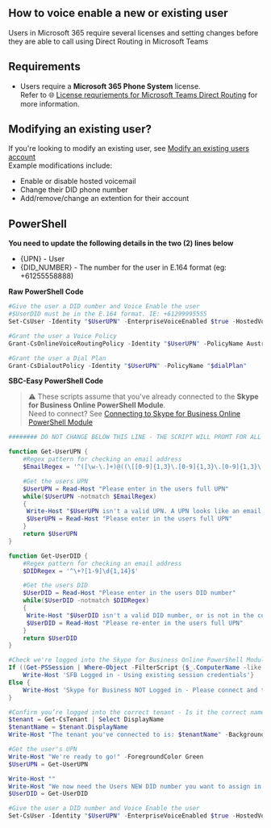 ## How to voice enable a new or existing user
Users in Microsoft 365 require several licenses and setting changes before they are able to call using Direct Routing in Microsoft Teams

## Requirements
- Users require a **Microsoft 365 Phone System** license.\
Refer to 🌐 [License requriements for Microsoft Teams Direct Routing](License-Requirements.md#license-requirements-for-microsoft-teams-direct-routing) for more information.

## Modifying an existing user?
If you're looking to modify an existing user, see [Modify an existing users account](modify-exsiting-user-account.md)\
Example modifications include:
- Enable or disable hosted voicemail
- Change their DID phone number
- Add/remove/change an extention for their account

## PowerShell
**You need to update the following details in the two (2) lines below**
- {UPN} - User 
- {DID_NUMBER} - The number for the user in E.164 format (eg: +61255558888)

<i class="fas fa-terminal"></i> **Raw PowerShell Code**

````PowerShell
#Give the user a DID number and Voice Enable the user 
#$UserDID must be in the E.164 format. IE: +61299995555
Set-CsUser -Identity "$UserUPN" -EnterpriseVoiceEnabled $true -HostedVoiceMail $true -OnPremLineURI tel:$UserDID

#Grant the user a Voice Policy 
Grant-CsOnlineVoiceRoutingPolicy -Identity "$UserUPN" -PolicyName Australia 

#Grant the user a Dial Plan
Grant-CsDialoutPolicy -Identity "$UserUPN" -PolicyName "$dialPlan"
````

<i class="fas fa-keyboard"></i> **SBC-Easy PowerShell Code**
> ⚠ These scripts assume that you've already connected to the **Skype for Business Online PowerShell Module**.\
Need to connect? See [Connecting to Skype for Business Online PowerShell Module](connecting-to-sfbo-ps-module.md)

```powershell
######## DO NOT CHANGE BELOW THIS LINE - THE SCRIPT WILL PROMT FOR ALL VARIABLES ########

function Get-UserUPN {
    #Regex pattern for checking an email address
    $EmailRegex = '^([\w-\.]+)@((\[[0-9]{1,3}\.[0-9]{1,3}\.[0-9]{1,3}\.)|(([\w-]+\.)+))([a-zA-Z]{2,4}|[0-9]{1,3})(\]?)$'

    #Get the users UPN
    $UserUPN = Read-Host "Please enter in the users full UPN"
    while($UserUPN -notmatch $EmailRegex)
    {
     Write-Host "$UserUPN isn't a valid UPN. A UPN looks like an email address" -ForegroundColor Red
     $UserUPN = Read-Host "Please enter in the users full UPN"
    }
    return $UserUPN
}

function Get-UserDID {
    #Regex pattern for checking an email address
    $DIDRegex = '^\+?[1-9]\d{1,14}$'

    #Get the users DID
    $UserDID = Read-Host "Please enter in the users DID number"
    while($UserDID -notmatch $DIDRegex)
    {
     Write-Host "$UserDID isn't a valid DID number, or is not in the correct format. A DID must be in E.164 Format. IE: +61299995555" -ForegroundColor Red
     $UserDID = Read-Host "Please re-enter in the users full UPN"
    }
    return $UserDID
}

#Check we're logged into the Skype for Business Online PowerShell Module
If ((Get-PSSession | Where-Object -FilterScript {$_.ComputerName -like '*.online.lync.com'}).State -eq 'Opened') {
	Write-Host 'SFB Logged in - Using existing session credentials'}
Else {
	Write-Host 'Skype for Business NOT Logged in - Please connect and try run the script again' -ForegroundColor Yellow; pause; break
}

#Confirm you’re logged into the correct tenant - Is it the correct name?
$tenant = Get-CsTenant | Select DisplayName
$tenantName = $tenant.DisplayName
Write-Host "The tenant you've connected to is: $tenantName" -BackgroundColor Yellow -ForegroundColor Black

#Get the user's UPN
Write-Host "We're ready to go!" -ForegroundColor Green
$UserUPN = Get-UserUPN

Write-Host ""
Write-Host "We now need the Users NEW DID number you want to assign in E.164 format. IE: +61299995555"
$UserDID = Get-UserDID

#Give the user a DID number and Voice Enable the user 
Set-CsUser -Identity "$UserUPN" -EnterpriseVoiceEnabled $true -HostedVoiceMail $true -OnPremLineURI tel:$UserDID
```
